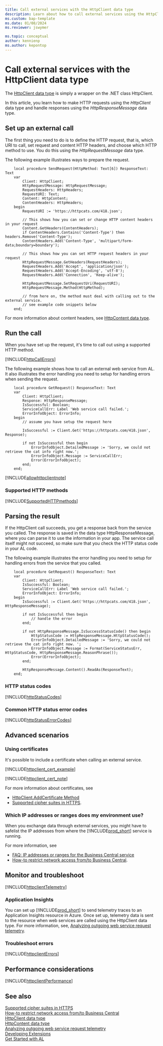 ```yaml
---
title: Call external services with the HttpClient data type
description: Learn about how to call external services using the HttpClient datatype.
ms.custom: bap-template
ms.date: 01/08/2024
ms.reviewer: jswymer

ms.topic: conceptual
author: kennienp
ms.author: kepontop
---
```


# Call external services with the HttpClient data type

The [HttpClient data type](methods-auto/httpclient/httpclient-data-type.md) is simply a wrapper on the .NET class HttpClient.  

In this article, you learn how to make HTTP requests using the _HttpClient_ data type and handle responses using the _HttpResponseMessage_ data type. 

## Set up an external call

The first thing you need to do is to define the HTTP request, that is, which URI to call, set request and content HTTP headers, and choose which HTTP method to use. You do this using the _HttpRequestMessage_ data type.

The following example illustrates ways to prepare the request.

```AL
    local procedure SendRequest(HttpMethod: Text[6]) ResponseText: Text
    var
        Client: HttpClient;
        HttpRequestMessage: HttpRequestMessage;
        RequestHeaders: HttpHeaders;
        RequestURI: Text;
        Content: HttpContent;
        ContentHeaders: HttpHeaders;
    begin
        RequestURI := 'https://httpcats.com/418.json';

        // This shows how you can set or change HTTP content headers in your request
        Content.GetHeaders(ContentHeaders);
        if ContentHeaders.Contains('Content-Type') then headers.Remove('Content-Type');
        ContentHeaders.Add('Content-Type', 'multipart/form-data;boundary=boundary');

        // This shows how you can set HTTP request headers in your request
        HttpRequestMessage.GetHeaders(RequestHeaders);
        RequestHeaders.Add('Accept', 'application/json');
        RequestHeaders.Add('Accept-Encoding', 'utf-8');
        RequestHeaders.Add('Connection', 'Keep-alive');

        HttpRequestMessage.SetRequestUri(RequestURI);
        HttpRequestMessage.Method(HttpMethod);

        // from here on, the method must deal with calling out to the external service. 
        // see example code snippets below
    end;
```

For more information about content headers, see [HttpContent data type](methods-auto/httpcontent/httpcontent-data-type.md).  

## Run the call

When you have set up the request, it's time to call out using a supported HTTP method. 

[!INCLUDE[httpCallErrors](../includes/include-http-call-errors-note.md)]

The following example shows how to call an external web service from AL. It also illustrates the error handling you need to setup for handling errors when sending the request.

```AL
    local procedure GetRequest() ResponseText: Text
    var
        Client: HttpClient;
        Response: HttpResponseMessage;
        IsSuccessful: Boolean;
        ServiceCallErr: Label 'Web service call failed.';
        ErrorInfoObject: ErrorInfo;
    begin
        // assume you have setup the request here

        IsSuccessful := Client.Get('https://httpcats.com/418.json', Response);

        if not IsSuccessful then begin
            ErrorInfoObject.DetailedMessage := 'Sorry, we could not retrieve the cat info right now.';
            ErrorInfoObject.Message := ServiceCallErr;
            Error(ErrorInfoObject);
        end;
    end;
```

[!INCLUDE[allowhttpclientnote](../includes/include-http-allowhttpclient-note.md)]

### Supported HTTP methods
[!INCLUDE[SupportedHTTPmethods](../includes/include-http-methods.md )]

## Parsing the result

If the HttpClient call succeeds, you get a response back from the service you called. The response is saved in the data type HttpResponseMessage, where you can parse it to use the information in your app. The service call itself might not succeed, so make sure that you check the HTTP status code in your AL code. 

The following example illustrates the error handling you need to setup for handling errors from the service that you called.

```AL
    local procedure GetRequest() ResponseText: Text
    var
        Client: HttpClient;
        IsSuccessful: Boolean;
        ServiceCallErr: Label 'Web service call failed.';
        ErrorInfoObject: ErrorInfo;
    begin
        IsSuccessful := Client.Get('https://httpcats.com/418.json', HttpResponseMessage);

        if not IsSuccessful then begin
            // handle the error
        end;

        if not HttpResponseMessage.IsSuccessStatusCode() then begin
            HttpStatusCode := HttpResponseMessage.HttpStatusCode();
            ErrorInfoObject.DetailedMessage := 'Sorry, we could not retrieve the cat info right now. ';
            ErrorInfoObject.Message := Format(ServiceStatusErr, HttpStatusCode, HttpResponseMessage.ReasonPhrase());
            Error(ErrorInfoObject);
        end;

        HttpResponseMessage.Content().ReadAs(ResponseText);
    end;
```

### HTTP status codes

[!INCLUDE[httpStatusCodes](../includes/include-http-status-codes.md)]

### Common HTTP status error codes
[!INCLUDE[httpStatusErrorCodes](../includes/include-http-status-error-codes.md)]

## Advanced scenarios

### Using certificates

It's possible to include a certificate when calling an external service. 

[!INCLUDE[httpclient_cert_example](includes/include-http-cert-example.md)]

[!INCLUDE[httpclient_cert_note](includes/include-http-cert-note.md)]

For more information about certificates, see 
- [HttpClient.AddCertificate Method](methods-auto/httpclient/httpclient-addcertificate-method.md) 
- [Supported cipher suites in HTTPS](devenv-supported-cipher-suites.md).


### Which IP addresses or ranges does my environment use?

When you exchange data through external services, you might have to safelist the IP addresses from where the [!INCLUDE[prod_short](includes/prod_short.md)] service is running. 

For more information, see 
- [FAQ: IP addresses or ranges for the Business Central service](../faq.yml#which-ip-addresses-or-ranges-does-my-environment-s-api-use)
- [How-to restrict network access from/to Business Central](../security/security-service-tags.md).



## Monitor and troubleshoot

[!INCLUDE[httpclientTelemetry](../includes/telemetry-outgoing-http.md)]

### Application Insights

You can set up [!INCLUDE[prod_short](includes/prod_short.md)] to send telemetry traces to an Application Insights resource in Azure. Once set up, telemetry data is sent to the resource when web services are called using the HttpClient data type. For more information, see, [Analyzing outgoing web service request telemetry](../administration/telemetry-webservices-outgoing-trace.md).  

### Troubleshoot errors

[!INCLUDE[httpclientErrors](../includes/errors-outgoing-http.md)]

## Performance considerations

[!INCLUDE[httpclientPerformance](../includes/performance-outgoing-http.md)]

## See also

[Supported cipher suites in HTTPS](devenv-supported-cipher-suites.md)  
[How-to restrict network access from/to Business Central](../security/security-service-tags.md)  
[HttpClient data type](methods-auto/httpclient/httpclient-data-type.md)  
[HttpContent data type](methods-auto/httpcontent/httpcontent-data-type.md)  
[Analyzing outgoing web service request telemetry](../administration/telemetry-webservices-outgoing-trace.md)  
[Developing Extensions](devenv-dev-overview.md)  
[Get Started with AL](devenv-get-started.md)  
